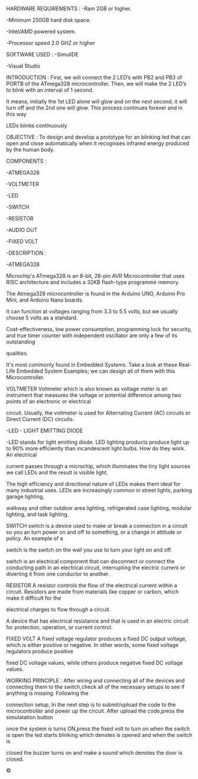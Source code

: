 HARDWARE REQUIREMENTS :
-Ram 2GB or higher.

-Minimum 250GB hard disk space.

-Intel/AMD powered system.

-Processor speed 2.0 GHZ or higher

SOFTWARE USED :
-SimulIDE

-Visual Studio

INTRODUCTION :
First, we will connect the 2 LED’s with PB2 and PB3 of PORTB of the ATmega328 microcontroller. Then, we will make the 2 LED’s to blink with an interval of 1 second.

It means, initially the 1st LED alone will glow and on the next second, it will turn off and the 2nd one will glow. This process continues forever and in this way

LEDs blinks continuously

OBJECTIVE :
To design and develop a prototype for an blinking led that can open and close automatically when it recognises infrared energy produced by the human body.

COMPONENTS :

-ATMEGA328

-VOLTMETER

-LED

-SWITCH

-RESISTOR

-AUDIO OUT

-FIXED VOLT

-DESCRIPTION :

-ATMEGA328

Microchip's ATmega328 is an 8-bit, 28-pin AVR Microcontroller that uses RISC architecture and includes a 32KB flash-type programme memory.

The Atmega328 microcontroller is found in the Arduino UNO, Arduino Pro Mini, and Arduino Nano boards.

It can function at voltages ranging from 3.3 to 5.5 volts, but we usually choose 5 volts as a standard.

Cost-effectiveness, low power consumption, programming lock for security, and true timer counter with independent oscillator are only a few of its outstanding

qualities.

It's most commonly found in Embedded Systems. Take a look at these Real-Life Embedded System Examples; we can design all of them with this Microcontroller.

VOLTMETER
Voltmeter which is also known as voltage meter is an instrument that measures the voltage or potential difference among two points of an electronic or electrical

circuit. Usually, the voltmeter is used for Alternating Current (AC) circuits or Direct Current (DC) circuits.

-LED - LIGHT EMITTING DIODE

-LED stands for light emitting diode. LED lighting products produce light up to 90% more efficiently than incandescent light bulbs. How do they work. An electrical

current passes through a microchip, which illuminates the tiny light sources we call LEDs and the result is visible light.

The high efficiency and directional nature of LEDs makes them ideal for many industrial uses. LEDs are increasingly common in street lights, parking garage lighting,

walkway and other outdoor area lighting, refrigerated case lighting, modular lighting, and task lighting.

SWITCH
switch is a device used to make or break a connection in a circuit so you an turn power on and off to something, or a change in attitude or policy. An example of a

switch is the switch on the wall you use to turn your light on and off.

switch is an electrical component that can disconnect or connect the conducting path in an electrical circuit, interrupting the electric current or diverting it from one conductor to another.

RESISTOR
A resistor controls the flow of the electrical current within a circuit. Resistors are made from materials like copper or carbon, which make it difficult for the

electrical charges to flow through a circuit.

A device that has electrical resistance and that is used in an electric circuit for protection, operation, or current control.

FIXED VOLT
A fixed voltage regulator produces a fixed DC output voltage, which is either positive or negative. In other words, some fixed voltage regulators produce positive

fixed DC voltage values, while others produce negative fixed DC voltage values.

WORKING PRINCIPLE :
After wiring and connecting all of the devices and connecting them to the switch,check all of the necessary setups to see if anything is missing. Following the

connection setup, In the next step is to submit/upload the code to the microcontroller and power up the circuit. After upload the code,press the simulatation button

once the system is turns ON,press the fixed volt to turn on.when the switch is open the led starts blinking which denotes  is opened and when the switch is

closed the buzzer turns on and make a sound which denotes the door is closed.

© 
